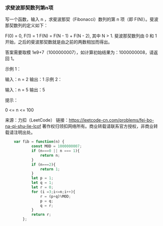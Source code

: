 ### 求斐波那契数列第n项

写一个函数，输入 n ，求斐波那契（Fibonacci）数列的第 n 项（即 F(N)）。斐波那契数列的定义如下：

F(0) = 0,   F(1) = 1
F(N) = F(N - 1) + F(N - 2), 其中 N > 1.
斐波那契数列由 0 和 1 开始，之后的斐波那契数就是由之前的两数相加而得出。

答案需要取模 1e9+7（1000000007），如计算初始结果为：1000000008，请返回 1。

 

示例 1：

输入：n = 2
输出：1
示例 2：

输入：n = 5
输出：5


提示：

0 <= n <= 100

来源：力扣（LeetCode）
链接：https://leetcode-cn.com/problems/fei-bo-na-qi-shu-lie-lcof
著作权归领扣网络所有。商业转载请联系官方授权，非商业转载请注明出处。

```js
	var fib = function(n) {
		    const MOD = 1000000007;
		    if (n===0 || n === 1){
		        return n;
		    }
		    if (n===2){
		        return 1;
		    }
		    let p = 1;
		    let q = 1;
		    let r = 0;
			for (i =3;i<=n;i++){
		        r = (p+q)%MOD;
		        p = q;
		        q = r;
		    }
		    return r;
		};
```

